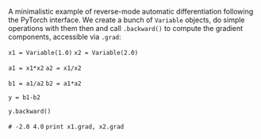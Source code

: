 A minimalistic example of reverse-mode automatic differentiation
following the PyTorch interface. We create a bunch of `Variable`
objects, do simple operations with them then and call `.backward()` to
compute the gradient components, accessible via `.grad`:

`x1 = Variable(1.0)`
`x2 = Variable(2.0)`

`a1 = x1*x2`
`a2 = x1/x2`

`b1 = a1/a2`
`b2 = a1*a2`

`y = b1-b2`

`y.backward()`

`# -2.0 4.0`
`print x1.grad, x2.grad`
